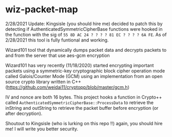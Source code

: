 # wiz-packet-map
2/28/2021 Update: Kingsisle (you should hire me) decided to patch this by detecting if AuthenticatedSymmetricCipherBase functions were hooked in the function with the sig of `55 8D AC 24 ? ? ? ? 81 EC ? ? ? ? 6A FE`. As of 2/28/2021 this tool is fully funtional and working.

Wizard101 tool that dynamically dumps packet data and decrypts packets to and from the server that use aes-gcm encryption

Wizard101 has very recently (11/18/2020) started encrypting important packets using a symmetric-key cryptographic block cipher operation mode called Galois/Counter Mode (GCM) using an implementation from an open source crypto library written in C++ (https://github.com/weidai11/cryptopp/blob/master/gcm.h) 

IV and nonce are both 16 bytes. This project hooks a function in Crypto++ called `AuthenticatedSymmetricCipherBase::ProcessData` to retrieve the inString and outString to retrieve the packet buffer before encryption (or after decryption).

Shoutout to Kingsisle (who is lurking on this repo !!) again, you should hire me! I will write you better security.
